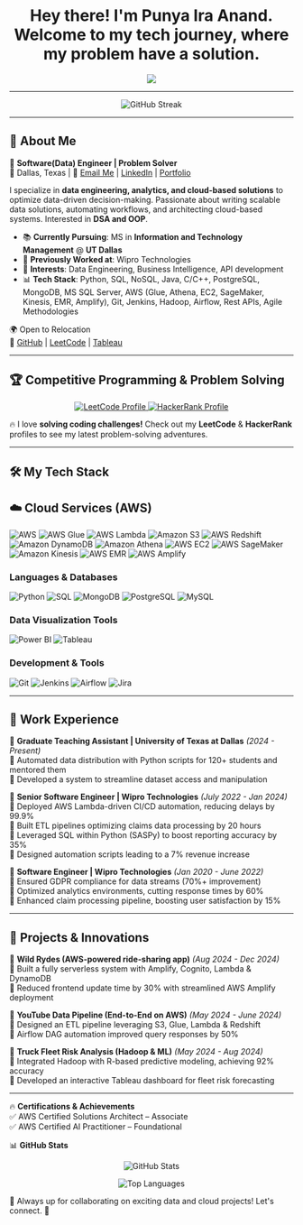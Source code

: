 # <h1 align="center">Hey there! I'm Punya Ira Anand. Welcome to my tech journey, where my problem have a solution. </h1>

<p align="center">
  <img src="https://readme-typing-svg.herokuapp.com?font=Fira+Code&duration=2000&pause=500&color=F75C7E&center=true&width=435&lines=Software(Data)+Engineer;Tech+Enthusiast;Data+Structures+%7C+Algorithms+%7C+OOP;Business+Intelligence+Developer;Problem+Solver;ETL+%7C+Cloud+%7C+Analytics;Python+%7C+SQL;Transforming+Data+Into+Insights" />
</p>

---

<p align="center">
  <img src="https://github-readme-streak-stats.herokuapp.com/?user=punyanand&theme=dark&hide_border=true" alt="GitHub Streak" />
</p>

---

## 🚀 **About Me**  
🎯 **Software(Data) Engineer | Problem Solver**   
📍 Dallas, Texas | 📩 [Email Me](mailto:punyaianand01@gmail.com) | [LinkedIn](https://www.linkedin.com/in/punya-ira-anand/) | [Portfolio](https://punyanand.github.io/)  

I specialize in **data engineering, analytics, and cloud-based solutions** to optimize data-driven decision-making. Passionate about writing scalable data solutions, automating workflows, and architecting cloud-based systems. Interested in **DSA and OOP**.  

- 📚 **Currently Pursuing**: MS in **Information and Technology Management** @ **UT Dallas**  
- 🏢 **Previously Worked at**: Wipro Technologies  
- 🎯 **Interests**: Data Engineering, Business Intelligence, API development  
- 📊 **Tech Stack**: Python, SQL, NoSQL, Java, C/C++, PostgreSQL, MongoDB, MS SQL Server, AWS (Glue, Athena, EC2, SageMaker, Kinesis, EMR, Amplify), Git, Jenkins, Hadoop, Airflow, Rest APIs, Agile Methodologies  

🌍 Open to Relocation  
🔗 [GitHub](https://github.com/Punyanand) | [LeetCode](https://leetcode.com/u/punya_ira/) | [Tableau](https://public.tableau.com/app/profile/punya.anand5200/vizzes)  

---

## 🏆 **Competitive Programming & Problem Solving**  

<p align="center">
  <a href="https://leetcode.com/u/punya_ira/">
    <img src="https://img.shields.io/badge/LeetCode-FFA116?style=for-the-badge&logo=leetcode&logoColor=black" alt="LeetCode Profile">
  </a>
  <a href="https://www.hackerrank.com/profile/punyaianand01">
    <img src="https://img.shields.io/badge/HackerRank-2EC866?style=for-the-badge&logo=hackerrank&logoColor=white" alt="HackerRank Profile">
  </a>
</p>

🔥 I love **solving coding challenges!** Check out my **LeetCode** & **HackerRank** profiles to see my latest problem-solving adventures.  

---

## 🛠️ **My Tech Stack** 

## ☁️ Cloud Services (AWS)

![AWS](https://img.shields.io/badge/AWS-FF9900?style=for-the-badge&logo=amazonaws&logoColor=white)
![AWS Glue](https://img.shields.io/badge/AWS%20Glue-232F3E?style=for-the-badge&logo=amazonaws&logoColor=white)
![AWS Lambda](https://img.shields.io/badge/AWS%20Lambda-FF9900?style=for-the-badge&logo=awslambda&logoColor=white)
![Amazon S3](https://img.shields.io/badge/Amazon%20S3-569A31?style=for-the-badge&logo=amazons3&logoColor=white)
![AWS Redshift](https://img.shields.io/badge/AWS%20Redshift-8C4FFF?style=for-the-badge&logo=amazonaws&logoColor=white)
![Amazon DynamoDB](https://img.shields.io/badge/Amazon%20DynamoDB-4053D6?style=for-the-badge&logo=amazondynamodb&logoColor=white)
![Amazon Athena](https://img.shields.io/badge/Amazon%20Athena-2D3436?style=for-the-badge&logo=amazonaws&logoColor=white)
![AWS EC2](https://img.shields.io/badge/AWS%20EC2-FF9900?style=for-the-badge&logo=amazonec2&logoColor=white)
![AWS SageMaker](https://img.shields.io/badge/AWS%20SageMaker-5A29E4?style=for-the-badge&logo=amazonsagemaker&logoColor=white)
![Amazon Kinesis](https://img.shields.io/badge/Amazon%20Kinesis-FF9900?style=for-the-badge&logo=amazonaws&logoColor=white)
![AWS EMR](https://img.shields.io/badge/AWS%20EMR-5A29E4?style=for-the-badge&logo=amazonaws&logoColor=white)
![AWS Amplify](https://img.shields.io/badge/AWS%20Amplify-FF9900?style=for-the-badge&logo=awsamplify&logoColor=white)

### **Languages & Databases**  
![Python](https://img.shields.io/badge/Python-3776AB?style=for-the-badge&logo=python&logoColor=white)
![SQL](https://img.shields.io/badge/SQL-CC2927?style=for-the-badge&logo=microsoftsqlserver&logoColor=white)
![MongoDB](https://img.shields.io/badge/MongoDB-47A248?style=for-the-badge&logo=mongodb&logoColor=white)
![PostgreSQL](https://img.shields.io/badge/PostgreSQL-31648C?style=for-the-badge&logo=postgresql&logoColor=white)
![MySQL](https://img.shields.io/badge/MySQL-4479A1?style=for-the-badge&logo=mysql&logoColor=white)

### **Data Visualization Tools**  
![Power BI](https://img.shields.io/badge/PowerBI-F2C811?style=for-the-badge&logo=powerbi&logoColor=black)
![Tableau](https://img.shields.io/badge/Tableau-005F9E?style=for-the-badge&logo=tableau&logoColor=white)

### **Development & Tools**  
![Git](https://img.shields.io/badge/Git-F05032?style=for-the-badge&logo=git&logoColor=white)
![Jenkins](https://img.shields.io/badge/Jenkins-D24939?style=for-the-badge&logo=jenkins&logoColor=white)
![Airflow](https://img.shields.io/badge/Airflow-017CEE?style=for-the-badge&logo=apacheairflow&logoColor=white)
![Jira](https://img.shields.io/badge/Jira-0052CC?style=for-the-badge&logo=jira&logoColor=white)

---

## 💼 **Work Experience**  

📌 **Graduate Teaching Assistant | University of Texas at Dallas** *(2024 - Present)*  
🔹 Automated data distribution with Python scripts for 120+ students and mentored them  
🔹 Developed a system to streamline dataset access and manipulation  

📌 **Senior Software Engineer | Wipro Technologies** *(July 2022 - Jan 2024)*  
🔹 Deployed AWS Lambda-driven CI/CD automation, reducing delays by 99.9%  
🔹 Built ETL pipelines optimizing claims data processing by 20 hours  
🔹 Leveraged SQL within Python (SASPy) to boost reporting accuracy by 35%  
🔹 Designed automation scripts leading to a 7% revenue increase  

📌 **Software Engineer | Wipro Technologies** *(Jan 2020 - June 2022)*  
🔹 Ensured GDPR compliance for data streams (70%+ improvement)  
🔹 Optimized analytics environments, cutting response times by 60%  
🔹 Enhanced claim processing pipeline, boosting user satisfaction by 15%  

---

## 🚀 **Projects & Innovations**  

📌 **Wild Rydes (AWS-powered ride-sharing app)** *(Aug 2024 - Dec 2024)*  
🔹 Built a fully serverless system with Amplify, Cognito, Lambda & DynamoDB  
🔹 Reduced frontend update time by 30% with streamlined AWS Amplify deployment  

📌 **YouTube Data Pipeline (End-to-End on AWS)** *(May 2024 - June 2024)*  
🔹 Designed an ETL pipeline leveraging S3, Glue, Lambda & Redshift  
🔹 Airflow DAG automation improved query responses by 50%  

📌 **Truck Fleet Risk Analysis (Hadoop & ML)** *(May 2024 - Aug 2024)*  
🔹 Integrated Hadoop with R-based predictive modeling, achieving 92% accuracy  
🔹 Developed an interactive Tableau dashboard for fleet risk forecasting  

---

🔥 **Certifications & Achievements**  
✅ AWS Certified Solutions Architect – Associate  
✅ AWS Certified AI Practitioner – Foundational  

📊 **GitHub Stats**  
<p align="center">
  <img src="https://github-readme-stats.vercel.app/api?username=punyanand&show_icons=true&theme=dark" alt="GitHub Stats" />
</p>
<p align="center">
  <img src="https://github-readme-stats.vercel.app/api/top-langs/?username=punyanand&layout=compact&theme=dark" alt="Top Languages" />
</p>

📢 Always up for collaborating on exciting data and cloud projects! Let's connect. 🚀

